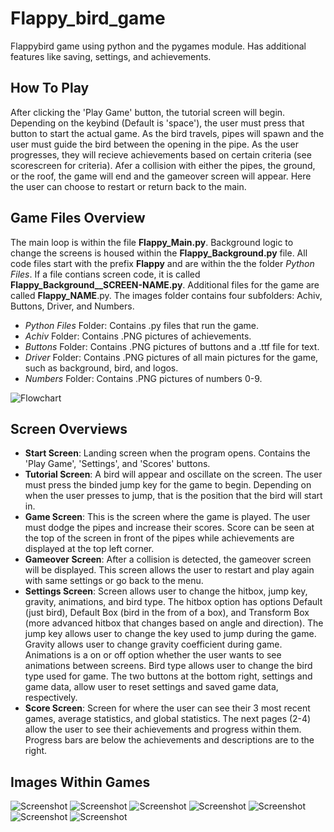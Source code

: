 # Flappy_bird_game
Flappybird game using python and the pygames module. Has additional features like saving, settings, and achievements. 


## How To Play ##
After clicking the 'Play Game' button, the tutorial screen will begin. Depending on the keybind (Default is 'space'), the user must press that button to start the actual game. As the bird travels, pipes will spawn and the user must guide the bird between the opening in the pipe. As the user progresses, they will recieve achievements based on certain criteria (see scorescreen for criteria). Afer a collision with either the pipes, the ground, or the roof, the game will end and the gameover screen will appear. Here the user can choose to restart or return back to the main. 


## Game Files Overview ##
The main loop is within the file __Flappy_Main.py__. Background logic to change the screens is housed within the __Flappy_Background.py__ file. All code files start with the prefix __Flappy__ and are within the the folder _Python Files_. If a file contians screen code, it is called __Flappy_Background__SCREEN-NAME.py__. Additional files for the game are called __Flappy_NAME__.py. The images folder contains four subfolders: Achiv, Buttons, Driver, and Numbers. 
- _Python Files_ Folder: Contains .py files that run the game. 
- _Achiv_ Folder: Contains .PNG pictures of achievements. 
- _Buttons_ Folder: Contains .PNG pictures of buttons and a .ttf file for text.
- _Driver_ Folder: Contains .PNG pictures of all main pictures for the game, such as background, bird, and logos.
- _Numbers_ Folder: Contains .PNG pictures of numbers 0-9.

![Flowchart](/README%20Images/flowchart.png)


## Screen Overviews ##
- __Start Screen__: Landing screen when the program opens. Contains the 'Play Game', 'Settings', and 'Scores' buttons. 
- __Tutorial Screen__: A bird will appear and oscillate on the screen. The user must press the binded jump key for the game to begin. Depending on when the user presses to jump, that is the position that the bird will start in. 
- __Game Screen__: This is the screen where the game is played. The user must dodge the pipes and increase their scores. Score can be seen at the top of the screen in front of the pipes while achievements are displayed at the top left corner. 
- __Gameover Screen__: After a collision is detected, the gameover screen will be displayed. This screen allows the user to restart and play again with same settings or go back to the menu.
- __Settings Screen__: Screen allows user to change the hitbox, jump key, gravity, animations, and bird type. The hitbox option has options Default (just bird), Default Box (bird in the from of a box), and Transform Box (more advanced hitbox that changes based on angle and direction). The jump key allows user to change the key used to jump during the game. Gravity allows user to change gravity coefficient during game. Animations is a on or off option whether the user wants to see animations between screens. Bird type allows user to change the bird type used for game. The two buttons at the bottom right, settings and game data, allow user to reset settings and saved game data, respectively. 
- __Score Screen__: Screen for where the user can see their 3 most recent games, average statistics, and global statistics. The next pages (2-4) allow the user to see their achievements and progress within them. Progress bars are below the achievements and descriptions are to the right. 

## Images Within Games ##
![Screenshot](/README%20Images/StartScreen.PNG)
![Screenshot](/README%20Images/TutorialScreen.PNG)
![Screenshot](/README%20Images/GameScreen.PNG)
![Screenshot](/README%20Images/GameoverScreen.PNG)
![Screenshot](/README%20Images/SettingsScreen.PNG)
![Screenshot](/README%20Images/ScoreScreen.PNG)
![Screenshot](/README%20Images/AchievementScreen.PNG)

